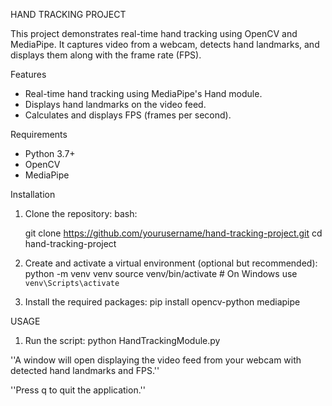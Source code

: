 HAND TRACKING PROJECT

This project demonstrates real-time hand tracking using OpenCV and MediaPipe. It captures video from a webcam, detects hand landmarks, and displays them along with the frame rate (FPS).

Features

- Real-time hand tracking using MediaPipe's Hand module.
- Displays hand landmarks on the video feed.
- Calculates and displays FPS (frames per second).

Requirements

- Python 3.7+
- OpenCV
- MediaPipe

Installation

1. Clone the repository:
   bash:
   
   git clone https://github.com/yourusername/hand-tracking-project.git
   cd hand-tracking-project

2. Create and activate a virtual environment (optional but recommended):
   python -m venv venv
source venv/bin/activate  # On Windows use `venv\Scripts\activate`

3. Install the required packages:
   pip install opencv-python mediapipe

USAGE 

1. Run the script:
   python HandTrackingModule.py

''A window will open displaying the video feed from your webcam with detected hand landmarks and FPS.''

''Press q to quit the application.''
